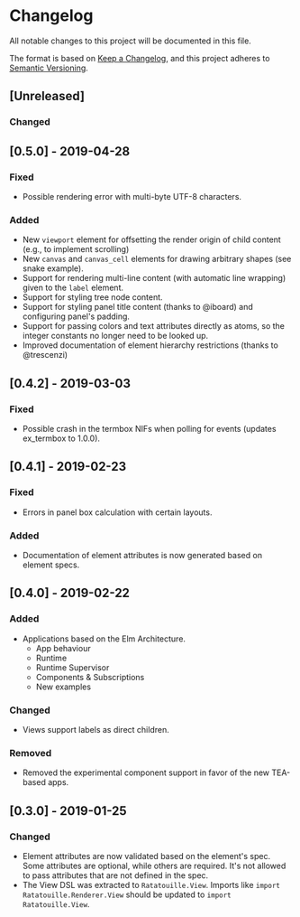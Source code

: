 # Changelog
All notable changes to this project will be documented in this file.

The format is based on [Keep a Changelog](https://keepachangelog.com/en/1.0.0/),
and this project adheres to [Semantic Versioning](https://semver.org/spec/v2.0.0.html).

## [Unreleased]

### Changed


## [0.5.0] - 2019-04-28

### Fixed
* Possible rendering error with multi-byte UTF-8 characters.

### Added
* New `viewport` element for offsetting the render origin of child
  content (e.g., to implement scrolling)
* New `canvas` and `canvas_cell` elements for drawing arbitrary shapes
  (see snake example).
* Support for rendering multi-line content (with automatic line
  wrapping) given to the `label` element.
* Support for styling tree node content.
* Support for styling panel title content (thanks to @iboard) and
  configuring panel's padding.
* Support for passing colors and text attributes directly as
  atoms, so the integer constants no longer need to be looked up.
* Improved documentation of element hierarchy restrictions (thanks to
  @trescenzi)


## [0.4.2] - 2019-03-03

### Fixed
* Possible crash in the termbox NIFs when polling for events (updates ex_termbox
  to 1.0.0).


## [0.4.1] - 2019-02-23

### Fixed
* Errors in panel box calculation with certain layouts.

### Added
* Documentation of element attributes is now generated based on element specs.


## [0.4.0] - 2019-02-22

### Added
* Applications based on the Elm Architecture.
  * App behaviour
  * Runtime
  * Runtime Supervisor
  * Components & Subscriptions
  * New examples

### Changed
* Views support labels as direct children.

### Removed
* Removed the experimental component support in favor of the new TEA-based apps.


## [0.3.0] - 2019-01-25

### Changed

* Element attributes are now validated based on the element's spec. Some
  attributes are optional, while others are required. It's not allowed to pass
  attributes that are not defined in the spec.
* The View DSL was extracted to `Ratatouille.View`. Imports like
  `import Ratatouille.Renderer.View` should be updated to `import Ratatouille.View`.
